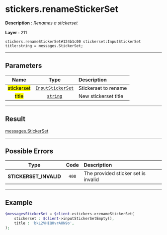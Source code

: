 # stickers.renameStickerSet

**Description** : *Renames a stickerset*

**Layer** : 211

```tl
stickers.renameStickerSet#124b1c00 stickerset:InputStickerSet title:string = messages.StickerSet;
```

---

## Parameters

| Name | Type | Description |
| :---: | :---: | :--- |
| <mark>stickerset</mark> | [`InputStickerSet`](type/InputStickerSet) | Stickerset to rename |
| <mark>title</mark> | [`string`](type/string) | New stickerset title |

---

## Result

[messages.StickerSet](type/messages.StickerSet)

---

## Possible Errors

| Type | Code | Description |
| :---: | :---: | :--- |
| **STICKERSET_INVALID** | `400` | The provided sticker set is invalid |

---

## Example

```php
$messagesStickerSet = $client->stickers->renameStickerSet(
	stickerset : $client->inputStickerSetEmpty(),
	title : 'bkL2VHIQ0vrAUN9o',
);
```